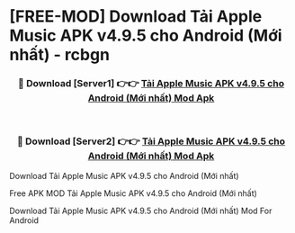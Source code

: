 # [FREE-MOD] Download Tải Apple Music APK v4.9.5 cho Android (Mới nhất) - rcbgn


<div align="center">
<h3>🔴 Download [Server1] 👉👉 <a href="https://apk-comot.site?title=Tải_Apple_Music_APK_v4.9.5_cho_Android_(Mới_nhất)">Tải Apple Music APK v4.9.5 cho Android (Mới nhất) Mod Apk</a></h3><br>

<h3>🔴 Download [Server2] 👉👉 <a href="https://apk-comot.site?title=Tải_Apple_Music_APK_v4.9.5_cho_Android_(Mới_nhất)">Tải Apple Music APK v4.9.5 cho Android (Mới nhất) Mod Apk</a></h3>
</div>



Download Tải Apple Music APK v4.9.5 cho Android (Mới nhất) 

Free APK MOD Tải Apple Music APK v4.9.5 cho Android (Mới nhất) 

Download Tải Apple Music APK v4.9.5 cho Android (Mới nhất) Mod For Android
